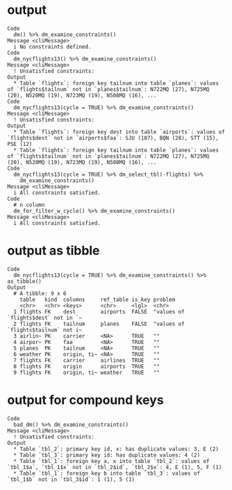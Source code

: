 # output

    Code
      dm() %>% dm_examine_constraints()
    Message <cliMessage>
      i No constraints defined.
    Code
      dm_nycflights13() %>% dm_examine_constraints()
    Message <cliMessage>
      ! Unsatisfied constraints:
    Output
      * Table `flights`: foreign key tailnum into table `planes`: values of `flights$tailnum` not in `planes$tailnum`: N722MQ (27), N725MQ (20), N520MQ (19), N723MQ (19), N508MQ (16), ...
    Code
      dm_nycflights13(cycle = TRUE) %>% dm_examine_constraints()
    Message <cliMessage>
      ! Unsatisfied constraints:
    Output
      * Table `flights`: foreign key dest into table `airports`: values of `flights$dest` not in `airports$faa`: SJU (187), BQN (28), STT (15), PSE (12)
      * Table `flights`: foreign key tailnum into table `planes`: values of `flights$tailnum` not in `planes$tailnum`: N722MQ (27), N725MQ (20), N520MQ (19), N723MQ (19), N508MQ (16), ...
    Code
      dm_nycflights13(cycle = TRUE) %>% dm_select_tbl(-flights) %>%
        dm_examine_constraints()
    Message <cliMessage>
      i All constraints satisfied.
    Code
      # n column
      dm_for_filter_w_cycle() %>% dm_examine_constraints()
    Message <cliMessage>
      i All constraints satisfied.

# output as tibble

    Code
      dm_nycflights13(cycle = TRUE) %>% dm_examine_constraints() %>% as_tibble()
    Output
      # A tibble: 9 x 6
        table   kind  columns     ref_table is_key problem                            
        <chr>   <chr> <keys>      <chr>     <lgl>  <chr>                              
      1 flights FK    dest        airports  FALSE  "values of `flights$dest` not in `~
      2 flights FK    tailnum     planes    FALSE  "values of `flights$tailnum` not i~
      3 airlin~ PK    carrier     <NA>      TRUE   ""                                 
      4 airpor~ PK    faa         <NA>      TRUE   ""                                 
      5 planes  PK    tailnum     <NA>      TRUE   ""                                 
      6 weather PK    origin, ti~ <NA>      TRUE   ""                                 
      7 flights FK    carrier     airlines  TRUE   ""                                 
      8 flights FK    origin      airports  TRUE   ""                                 
      9 flights FK    origin, ti~ weather   TRUE   ""                                 

# output for compound keys

    Code
      bad_dm() %>% dm_examine_constraints()
    Message <cliMessage>
      ! Unsatisfied constraints:
    Output
      * Table `tbl_2`: primary key id, x: has duplicate values: 3, E (2)
      * Table `tbl_3`: primary key id: has duplicate values: 4 (2)
      * Table `tbl_1`: foreign key a, x into table `tbl_2`: values of `tbl_1$a`, `tbl_1$x` not in `tbl_2$id`, `tbl_2$x`: 4, E (1), 5, F (1)
      * Table `tbl_1`: foreign key b into table `tbl_3`: values of `tbl_1$b` not in `tbl_3$id`: 1 (1), 5 (1)

